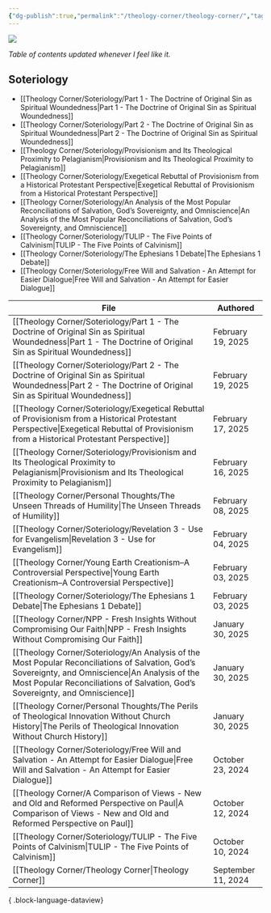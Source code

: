 ```yaml
---
{"dg-publish":true,"permalink":"/theology-corner/theology-corner/","tags":["theology"]}
---
```


![](https://i.imgur.com/U84DBYd.png)

*Table of contents updated whenever I feel like it.*
## Soteriology
- [[Theology Corner/Soteriology/Part 1 - The Doctrine of Original Sin as Spiritual Woundedness\|Part 1 - The Doctrine of Original Sin as Spiritual Woundedness]]
- [[Theology Corner/Soteriology/Part 2 - The Doctrine of Original Sin as Spiritual Woundedness\|Part 2 - The Doctrine of Original Sin as Spiritual Woundedness]]
- [[Theology Corner/Soteriology/Provisionism and Its Theological Proximity to Pelagianism\|Provisionism and Its Theological Proximity to Pelagianism]]
- [[Theology Corner/Soteriology/Exegetical Rebuttal of Provisionism from a Historical Protestant Perspective\|Exegetical Rebuttal of Provisionism from a Historical Protestant Perspective]]
- [[Theology Corner/Soteriology/An Analysis of the Most Popular Reconciliations of Salvation, God’s Sovereignty, and Omniscience\|An Analysis of the Most Popular Reconciliations of Salvation, God’s Sovereignty, and Omniscience]]
- [[Theology Corner/Soteriology/TULIP - The Five Points of Calvinism\|TULIP - The Five Points of Calvinism]]
- [[Theology Corner/Soteriology/The Ephesians 1 Debate\|The Ephesians 1 Debate]]
- [[Theology Corner/Soteriology/Free Will and Salvation - An Attempt for Easier Dialogue\|Free Will and Salvation - An Attempt for Easier Dialogue]]

| File                                                                                                                                                                                                                                  | Authored           |
| ------------------------------------------------------------------------------------------------------------------------------------------------------------------------------------------------------------------------------------- | ------------------ |
| [[Theology Corner/Soteriology/Part 1 - The Doctrine of Original Sin as Spiritual Woundedness\|Part 1 - The Doctrine of Original Sin as Spiritual Woundedness]]                                                                     | February 19, 2025  |
| [[Theology Corner/Soteriology/Part 2 - The Doctrine of Original Sin as Spiritual Woundedness\|Part 2 - The Doctrine of Original Sin as Spiritual Woundedness]]                                                                     | February 19, 2025  |
| [[Theology Corner/Soteriology/Exegetical Rebuttal of Provisionism from a Historical Protestant Perspective\|Exegetical Rebuttal of Provisionism from a Historical Protestant Perspective]]                                         | February 17, 2025  |
| [[Theology Corner/Soteriology/Provisionism and Its Theological Proximity to Pelagianism\|Provisionism and Its Theological Proximity to Pelagianism]]                                                                               | February 16, 2025  |
| [[Theology Corner/Personal Thoughts/The Unseen Threads of Humility\|The Unseen Threads of Humility]]                                                                                                                               | February 08, 2025  |
| [[Theology Corner/Soteriology/Revelation 3 - Use for Evangelism\|Revelation 3 - Use for Evangelism]]                                                                                                                               | February 04, 2025  |
| [[Theology Corner/Young Earth Creationism–A Controversial Perspective\|Young Earth Creationism–A Controversial Perspective]]                                                                                                       | February 03, 2025  |
| [[Theology Corner/Soteriology/The Ephesians 1 Debate\|The Ephesians 1 Debate]]                                                                                                                                                     | February 03, 2025  |
| [[Theology Corner/NPP - Fresh Insights Without Compromising Our Faith\|NPP - Fresh Insights Without Compromising Our Faith]]                                                                                                       | January 30, 2025   |
| [[Theology Corner/Soteriology/An Analysis of the Most Popular Reconciliations of Salvation, God’s Sovereignty, and Omniscience\|An Analysis of the Most Popular Reconciliations of Salvation, God’s Sovereignty, and Omniscience]] | January 30, 2025   |
| [[Theology Corner/Personal Thoughts/The Perils of Theological Innovation Without Church History\|The Perils of Theological Innovation Without Church History]]                                                                     | January 30, 2025   |
| [[Theology Corner/Soteriology/Free Will and Salvation - An Attempt for Easier Dialogue\|Free Will and Salvation - An Attempt for Easier Dialogue]]                                                                                 | October 23, 2024   |
| [[Theology Corner/A Comparison of Views - New and Old and Reformed Perspective on Paul\|A Comparison of Views - New and Old and Reformed Perspective on Paul]]                                                                     | October 12, 2024   |
| [[Theology Corner/Soteriology/TULIP - The Five Points of Calvinism\|TULIP - The Five Points of Calvinism]]                                                                                                                         | October 10, 2024   |
| [[Theology Corner/Theology Corner\|Theology Corner]]                                                                                                                                                                               | September 11, 2024 |

{ .block-language-dataview}